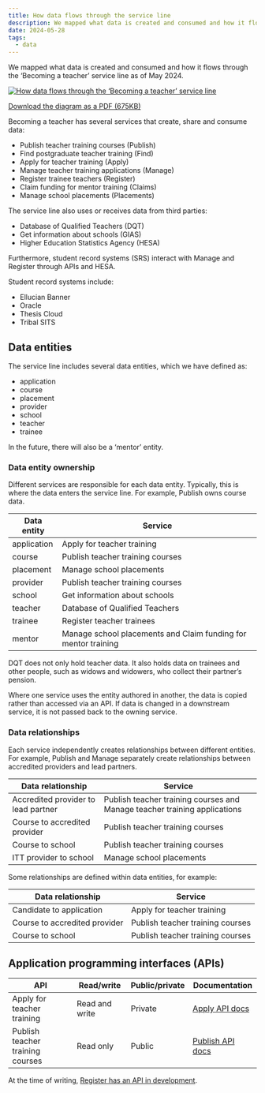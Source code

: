 ```yaml
---
title: How data flows through the service line
description: We mapped what data is created and consumed and how it flows through the ‘Becoming a teacher’ service line
date: 2024-05-28
tags:
  - data
---
```


We mapped what data is created and consumed and how it flows through the ‘Becoming a teacher’ service line as of May 2024.

[![How data flows through the ‘Becoming a teacher’ service line](itt-data-flow-diagram.png "How data flows through the ‘Becoming a teacher’ service line (select image to view larger version)")](itt-data-flow-diagram.png)

[Download the diagram as a PDF (675KB)](itt-data-flow-diagram.pdf)

Becoming a teacher has several services that create, share and consume data:

- Publish teacher training courses (Publish)
- Find postgraduate teacher training (Find)
- Apply for teacher training (Apply)
- Manage teacher training applications (Manage)
- Register trainee teachers (Register)
- Claim funding for mentor training (Claims)
- Manage school placements (Placements)

The service line also uses or receives data from third parties:

- Database of Qualified Teachers (DQT)
- Get information about schools (GIAS)
- Higher Education Statistics Agency (HESA)

Furthermore, student record systems (SRS) interact with Manage and Register through APIs and HESA.

Student record systems include:

- Ellucian Banner
- Oracle
- Thesis Cloud
- Tribal SITS

## Data entities

The service line includes several data entities, which we have defined as:

- application
- course
- placement
- provider
- school
- teacher
- trainee

In the future, there will also be a ‘mentor’ entity.

### Data entity ownership

Different services are responsible for each data entity. Typically, this is where the data enters the service line. For example, Publish owns course data.

| Data entity | Service |
| --- | --- |
| application | Apply for teacher training |
| course | Publish teacher training courses |
| placement | Manage school placements |
| provider | Publish teacher training courses |
| school | Get information about schools |
| teacher | Database of Qualified Teachers |
| trainee | Register teacher trainees |
| mentor | Manage school placements and Claim funding for mentor training |

DQT does not only hold teacher data. It also holds data on trainees and other people, such as widows and widowers, who collect their partner’s pension.

Where one service uses the entity authored in another, the data is copied rather than accessed via an API. If data is changed in a downstream service, it is not passed back to the owning service.

### Data relationships

Each service independently creates relationships between different entities. For example, Publish and Manage separately create relationships between accredited providers and lead partners.

| Data relationship | Service |
| --- | --- |
| Accredited provider to lead partner | Publish teacher training courses and Manage teacher training applications |
| Course to accredited provider | Publish teacher training courses |
| Course to school | Publish teacher training courses |
| ITT provider to school | Manage school placements |

Some relationships are defined within data entities, for example:

| Data relationship | Service |
| --- | --- |
| Candidate to application | Apply for teacher training |
| Course to accredited provider | Publish teacher training courses |
| Course to school | Publish teacher training courses |

## Application programming interfaces (APIs)

| API | Read/write | Public/private | Documentation |
| --- | --- | --- | --- |
| Apply for teacher training| Read and write | Private | [Apply API docs](https://www.apply-for-teacher-training.service.gov.uk/api-docs) |
| Publish teacher training courses | Read only | Public | [Publish API docs](https://api.publish-teacher-training-courses.service.gov.uk/docs/) |

At the time of writing, [Register has an API in development](https://sandbox.register-trainee-teachers.service.gov.uk/api-docs).
